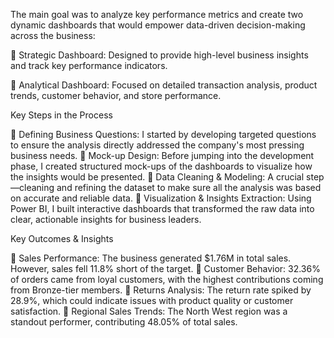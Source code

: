 The main goal was to analyze key performance metrics and create two dynamic dashboards that would empower data-driven decision-making across the business:

🔹 Strategic Dashboard: Designed to provide high-level business insights and track key performance indicators.

🔹 Analytical Dashboard: Focused on detailed transaction analysis, product trends, customer behavior, and store performance.

Key Steps in the Process

🔹 Defining Business Questions: I started by developing targeted questions to ensure the analysis directly addressed the company's most pressing business needs.
🔹 Mock-up Design: Before jumping into the development phase, I created structured mock-ups of the dashboards to visualize how the insights would be presented.
🔹 Data Cleaning & Modeling: A crucial step—cleaning and refining the dataset to make sure all the analysis was based on accurate and reliable data.
🔹 Visualization & Insights Extraction: Using Power BI, I built interactive dashboards that transformed the raw data into clear, actionable insights for business leaders.

Key Outcomes & Insights

🔹 Sales Performance: The business generated $1.76M in total sales. However, sales fell 11.8% short of the target.
🔹 Customer Behavior: 32.36% of orders came from loyal customers, with the highest contributions coming from Bronze-tier members.
🔹 Returns Analysis: The return rate spiked by 28.9%, which could indicate issues with product quality or customer satisfaction. 
🔹 Regional Sales Trends: The North West region was a standout performer, contributing 48.05% of total sales. 
